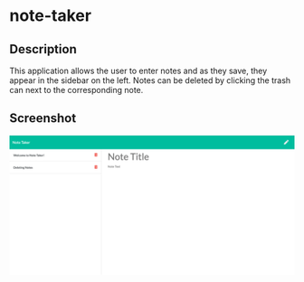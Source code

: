 # note-taker

## Description

This application allows the user to enter notes and as they save, they appear in the sidebar on the left. Notes can be deleted by clicking the trash can next to the corresponding note.

## Screenshot

![ScreenShot](/public/assets/images/webpage-screenshot.png)
